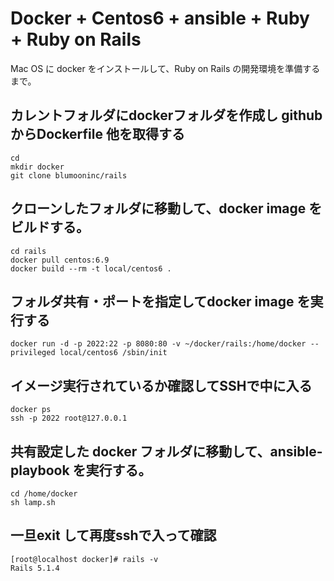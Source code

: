# Docker + Centos6 + ansible + Ruby + Ruby on Rails

Mac OS に docker をインストールして、Ruby on Rails の開発環境を準備するまで。

## カレントフォルダにdockerフォルダを作成し github からDockerfile 他を取得する

```
cd
mkdir docker 
git clone blumooninc/rails 
```

## クローンしたフォルダに移動して、docker image をビルドする。

```
cd rails
docker pull centos:6.9
docker build --rm -t local/centos6 .
```

## フォルダ共有・ポートを指定してdocker image を実行する

```
docker run -d -p 2022:22 -p 8080:80 -v ~/docker/rails:/home/docker --privileged local/centos6 /sbin/init
```

## イメージ実行されているか確認してSSHで中に入る

```
docker ps
ssh -p 2022 root@127.0.0.1
```

## 共有設定した docker フォルダに移動して、ansible-playbook を実行する。

```
cd /home/docker
sh lamp.sh
```

## 一旦exit して再度sshで入って確認

```
[root@localhost docker]# rails -v
Rails 5.1.4
```
